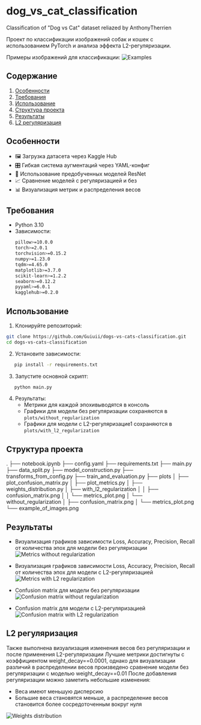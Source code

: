 # dog_vs_cat_classification
Сlassification of "Dog vs Cat" dataset reliazed by AnthonyTherrien

Проект по классификации изображений собак и кошек с использованием PyTorch и анализа эффекта L2-регуляризации.

Примеры изображений для классификации:
![Examples](example_of_images.png)


## Содержание
1. [Особенности](#особенности)
2. [Требования](#требования)
3. [Использование](#использование)
4. [Структура проекта](#структура-проекта)
5. [Результаты](#результаты)
6. [L2 регуляризация](#l2-регуляризация)


## Особенности
- 🖼️ Загрузка датасета через Kaggle Hub  
- 🎛️ Гибкая система аугментаций через YAML-конфиг  
- 🧠 Использование предобученных моделей ResNet  
- 📈 Сравнение моделей с регуляризацией и без  
- 📊 Визуализация метрик и распределения весов  


## Требования
- Python 3.10
- Зависимости:
  ```bash
  pillow>=10.0.0
  torch>=2.0.1
  torchvision>=0.15.2
  numpy>=1.23.0
  tqdm>=4.65.0
  matplotlib>=3.7.0
  scikit-learn>=1.2.2
  seaborn>=0.12.2
  pyyaml>=6.0.1
  kagglehub>=0.2.0            
  ```

## Использование
1. Клонируйте репозиторий:
```bash
git clone https://github.com/Guiuii/dogs-vs-cats-classification.git
cd dogs-vs-cats-classification
```
2. Установите зависимости:
```bash
   pip install -r requirements.txt
```
3. Запустите основной скрипт:
```bash
   python main.py
```
4. Результаты:
   - Метрики для каждой эпохивыводятся в консоль
   - Графики для модели без регуляризации сохраняются в `plots/without_regularization`
   - Графики для модели с L2-регуляризацие1 сохраняются в `plots/with_l2_regularization`


## Структура проекта
.
├── notebook.ipynb
├── config.yaml
├── requirements.txt
├── main.py
├── data_split.py
├── model_construction.py
├── transforms_from_config.py
├── train_and_evaluation.py
├── plots
│   ├── plot_confusion_matrix.py
│   ├── plot_metrics.py
│   ├── weights_distribution.py
│   ├── with_l2_regularization
│   │   ├── confusion_matrix.png
│   │   └── metrics_plot.png
│   └── without_regularization
│       ├── confusion_matrix.png
│       └── metrics_plot.png
└── example_of_images.png

## Результаты

- Визуализация графиков зависимости Loss, Accuracy, Precision, Recall от количества эпох для модели без регуляризации
![Metrics without regularization](plots/without_regularization/metrics_plot.png)

- Визуализация графиков зависимости Loss, Accuracy, Precision, Recall от количества эпох для модели с L2-регуляризацией
![Metrics with L2 regularization](plots/with_l2_regularization/metrics_plot.png)

- Confusion matrix для модели без регуляризации
![Confusion matrix without regularization](plots/without_regularization/confusion_matrix.png)

- Confusion matrix для модели с L2-регуляризацией
![Confusion matrix with L2 regularization](plots/with_l2_regularization/confusion_matrix.png)


## L2 регуляризация

Также выполнена визуализация изменения весов без регуляризации и после применения L2-регуляризации
Лучшие метрики достигнуты с коэффициентом weight_decay==0.0001, однако для визуализации различий в распределении весов произведено сравнение модели без регуляризации с моделью weight_decay==0.01
После добавления регуляризации можно заметить небольшие изменения:
- Веса имеют меньшую дисперсию
- Большие веса становятся меньше, а распределение весов становится более сосредоточенным вокруг нуля

![Weights distribution](plots/weights_distribution.png)
